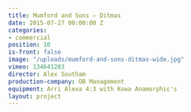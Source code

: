```yaml
---
title: Mumford and Sons — Ditmas
date: 2015-07-27 00:00:00 Z
categories:
- commercial
position: 10
is-front: false
image: "/uploads/mumford-and-sons-ditmas-wide.jpg"
vimeo: 134641283
director: Alex Southam
production-company: OB Management
equipment: Arri Alexa 4:3 with Kowa Anamorphic's
layout: project
---
```


